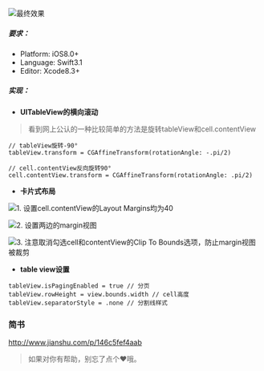 ![最终效果](http://upload-images.jianshu.io/upload_images/1334681-c7b1be638e1769fb.gif?imageMogr2/auto-orient/strip)

##### 要求：
- Platform: iOS8.0+ 
- Language: Swift3.1
- Editor: Xcode8.3+

##### 实现：
- **UITableView的横向滚动**

> 看到网上公认的一种比较简单的方法是旋转tableView和cell.contentView

```
// tableView旋转-90°
tableView.transform = CGAffineTransform(rotationAngle: -.pi/2)

// cell.contentView反向旋转90°
cell.contentView.transform = CGAffineTransform(rotationAngle: .pi/2)
```
- **卡片式布局**

![**1. 设置cell.contentView的`Layout Margins`均为40**](http://upload-images.jianshu.io/upload_images/1334681-89b532dd0fa7e3eb.png?imageMogr2/auto-orient/strip%7CimageView2/2/w/1240)

![**2. 设置两边的margin视图**](http://upload-images.jianshu.io/upload_images/1334681-197929f1bc96c3d1.png?imageMogr2/auto-orient/strip%7CimageView2/2/w/1240)

![**3. 注意取消勾选cell和contentView的`Clip To Bounds`选项，防止margin视图被`裁剪`**](http://upload-images.jianshu.io/upload_images/1334681-081545574fb9909f.png?imageMogr2/auto-orient/strip%7CimageView2/2/w/1240)

- **table view设置**

```
tableView.isPagingEnabled = true // 分页
tableView.rowHeight = view.bounds.width // cell高度
tableView.separatorStyle = .none // 分割线样式
```

### 简书
http://www.jianshu.com/p/146c5fef4aab
> 如果对你有帮助，别忘了点个❤️哦。
